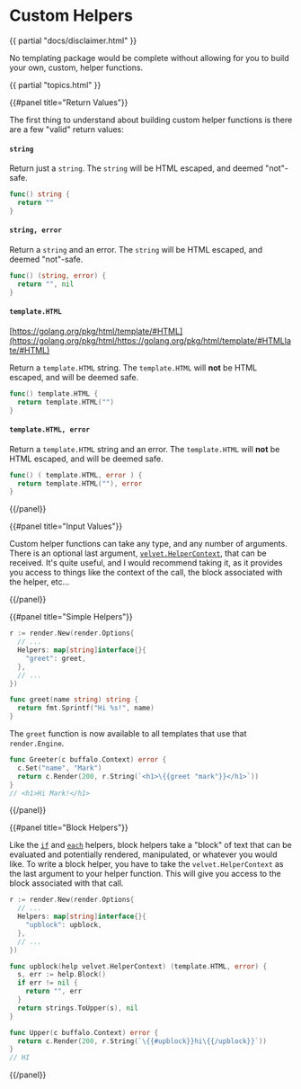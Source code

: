 # Custom Helpers

{{ partial "docs/disclaimer.html" }}

No templating package would be complete without allowing for you to build your own, custom, helper functions.

{{ partial "topics.html" }}

{{#panel title="Return Values"}}

The first thing to understand about building custom helper functions is there are a few "valid" return values:

#### `string`

Return just a `string`. The `string` will be HTML escaped, and deemed "not"-safe.

```go
func() string {
  return ""
}
```

#### `string, error`

Return a `string` and an error. The `string` will be HTML escaped, and deemed "not"-safe.

```go
func() (string, error) {
  return "", nil
}
```

#### `template.HTML`

[https://golang.org/pkg/html/template/#HTML](https://golang.org/pkg/html/https://golang.org/pkg/html/template/#HTMLlate/#HTML)

Return a `template.HTML` string. The `template.HTML` will **not** be HTML escaped, and will be deemed safe.

```go
func() template.HTML {
  return template.HTML("")
}
```


#### `template.HTML, error`

Return a `template.HTML` string and an error. The `template.HTML` will **not** be HTML escaped, and will be deemed safe.

```go
func() ( template.HTML, error ) {
  return template.HTML(""), error
}
```

{{/panel}}

{{#panel title="Input Values"}}

Custom helper functions can take any type, and any number of arguments. There is an optional last argument, [`velvet.HelperContext`](https://godoc.org/github.com/gobuffalo/velvet#HelperContext), that can be received. It's quite useful, and I would recommend taking it, as it provides you access to things like the context of the call, the block associated with the helper, etc...

{{/panel}}

{{#panel title="Simple Helpers"}}

```go
r := render.New(render.Options{
  // ...
  Helpers: map[string]interface{}{
    "greet": greet,
  },
  // ...
})

func greet(name string) string {
  return fmt.Sprintf("Hi %s!", name)
}
```

The `greet` function is now available to all templates that use that `render.Engine`.

```go
func Greeter(c buffalo.Context) error {
  c.Set("name", "Mark")
  return c.Render(200, r.String(`<h1>\{{greet "mark"}}</h1>`))
}
// <h1>Hi Mark!</h1>
```

{{/panel}}

{{#panel title="Block Helpers"}}

Like the [`if`](/docs/templating#if) and [`each`](/docs/helpers#each-array) helpers, block helpers take a "block" of text that can be evaluated and potentially rendered, manipulated, or whatever you would like. To write a block helper, you have to take the `velvet.HelperContext` as the last argument to your helper function. This will give you access to the block associated with that call.

```go
r := render.New(render.Options{
  // ...
  Helpers: map[string]interface{}{
    "upblock": upblock,
  },
  // ...
})

func upblock(help velvet.HelperContext) (template.HTML, error) {
  s, err := help.Block()
  if err != nil {
    return "", err
  }
  return strings.ToUpper(s), nil
}

func Upper(c buffalo.Context) error {
  return c.Render(200, r.String(`\{{#upblock}}hi\{{/upblock}}`))
}
// HI
```

{{/panel}}
